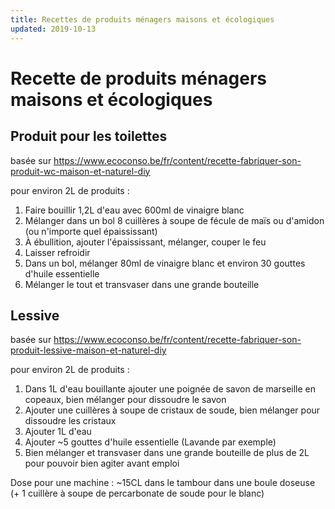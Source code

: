 ```yaml
---
title: Recettes de produits ménagers maisons et écologiques
updated: 2019-10-13
---
```


# Recette de produits ménagers maisons et écologiques

## Produit pour les toilettes

basée sur https://www.ecoconso.be/fr/content/recette-fabriquer-son-produit-wc-maison-et-naturel-diy

pour environ 2L de produits :

1. Faire bouillir 1,2L d'eau avec 600ml de vinaigre blanc
1. Mélanger dans un bol 8 cuillères à soupe de fécule de maïs ou d'amidon (ou
   n'importe quel épaississant)
1. À ébullition, ajouter l'épaississant, mélanger, couper le feu
1. Laisser refroidir
1. Dans un bol, mélanger 80ml de vinaigre blanc et environ 30 gouttes d'huile
   essentielle
1. Mélanger le tout et transvaser dans une grande bouteille

## Lessive

basée sur https://www.ecoconso.be/fr/content/recette-fabriquer-son-produit-lessive-maison-et-naturel-diy

pour environ 2L de produits :

1. Dans 1L d'eau bouillante ajouter une poignée de savon de marseille en
   copeaux, bien mélanger pour dissoudre le savon
1. Ajouter une cuillères à soupe de cristaux de soude, bien mélanger pour
   dissoudre les cristaux
1. Ajouter 1L d'eau
1. Ajouter ~5 gouttes d'huile essentielle (Lavande par exemple)
1. Bien mélanger et transvaser dans une grande bouteille de plus de 2L pour
   pouvoir bien agiter avant emploi

Dose pour une machine : ~15CL dans le tambour dans une boule doseuse (+ 1
cuillère à soupe de percarbonate de soude pour le blanc)

